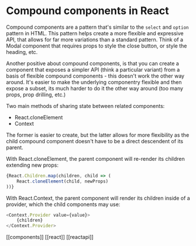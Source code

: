 # Compound components in React

Compound components are a pattern that's similar to the `select` and `option` pattern in HTML. This pattern helps create a more flexible and expressive API, that allows for far more variations than a standard pattern. Think of a Modal component that requires props to style the close button, or style the heading, etc.

Another positive about compound components, is that you can create a component that exposes a simpler API (think a particular variant) from a basis of flexible compound components - this doesn't work the other way around. It's easier to make the underlying componentry flexible and then expose a subset, its much harder to do it the other way around (too many props, prop drilling, etc.)

Two main methods of sharing state between related components:
- React.cloneElement
- Context

The former is easier to create, but the latter allows for more flexibility as the child compound component doesn't have to be a direct descendent of its parent.

With React.cloneElement, the parent component will re-render its children extending new props:
```javascript
{React.Children.map(children, child => (
    React.cloneElement(child, newProps)
))}
```

With React.Context, the parent component will render its children inside of a provider, which the child components may use:
```javascript
<Context.Provider value={value}>
    {children}
</Context.Provider>
```

[[components]]
[[react]]
[[reactapi]]